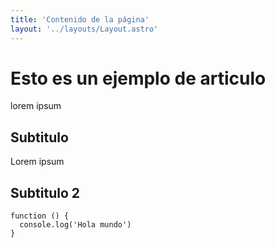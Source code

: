 ```yaml
---
title: 'Contenido de la página'
layout: '../layouts/Layout.astro'
---
```


# Esto es un ejemplo de articulo
lorem ipsum 

## Subtitulo
Lorem ipsum

## Subtitulo 2

  ```jvascript
function () {
    console.log('Hola mundo')
}
```